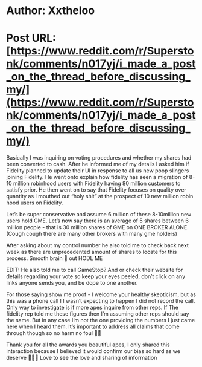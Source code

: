 # Author: Xxtheloo
# Post URL: [https://www.reddit.com/r/Superstonk/comments/n017yj/i_made_a_post_on_the_thread_before_discussing_my/](https://www.reddit.com/r/Superstonk/comments/n017yj/i_made_a_post_on_the_thread_before_discussing_my/)


Basically I was inquiring on voting procedures and whether my shares had been converted to cash. After he informed me of my details I asked him if Fidelity planned to update their UI in response to all us new poop slingers joining Fidelity. 
He went onto explain how fidelity has seen a migration of 8-10 million robinhood users with Fidelity having 80 million customers to satisfy prior. He then went on to say that Fidelity focuses on quality over quantity as I mouthed out “holy shit” at the prospect of 10 new million robin hood users on Fidelity. 

Let’s be super conservative and assume 6 million of these 8-10million new users hold GME. 
Let’s now say there is an average of 5 shares between 6 million people - that is 30 million shares of GME on ONE BROKER ALONE.  
(Cough cough there are many other brokers with many gme holders)

After asking about my control number he also told me to check back next week as there are unprecedented amount of shares to locate for this process. 
Smooth brain 🦍 out 
HODL ME

EDIT: He also told me to call GameStop? And or check their website for details regarding your vote so keep your eyes peeled, don’t click on any links anyone sends you, and be dope to one another.

For those saying show me proof - I welcome your healthy skepticism, but as this was a phone call I I wasn’t expecting to happen I did not record the call. Only way to investigate is if more apes inquire from other reps. If The fidelity rep told me these figures then I’m assuming other reps should say the same. But in any case I’m not the one providing the numbers I just came here when I heard them. 
It’s important to address all claims that come through though so no harm no foul 💪🏾

Thank you for all the awards you beautiful apes, I only shared this interaction because I believed it would confirm our bias so hard as we deserve 🙌🏽💎 
Love to see the love and sharing of information